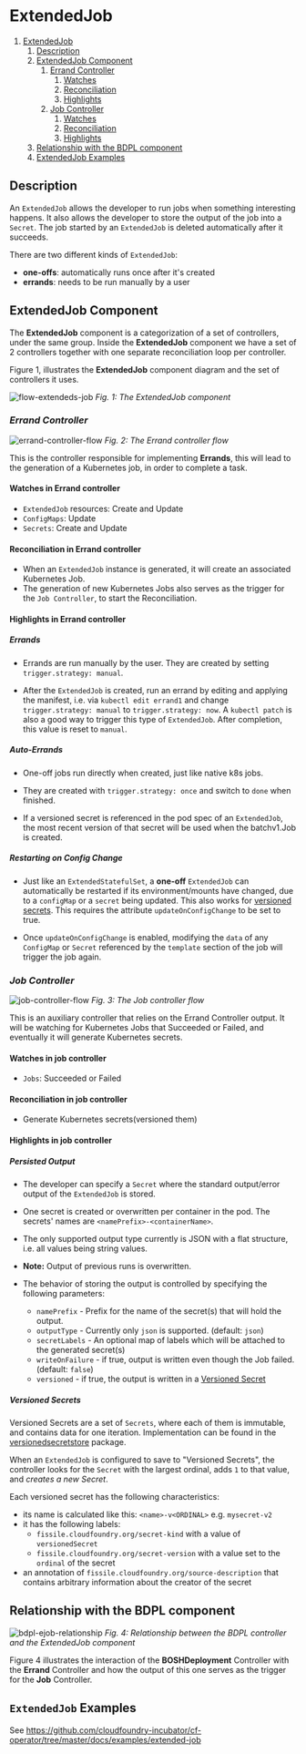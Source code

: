 # ExtendedJob

1. [ExtendedJob](#extendedjob)
   1. [Description](#description)
   2. [ExtendedJob Component](#extendedjob-component)
      1. [Errand Controller](#errand-controller)
         1. [Watches](#watches-in-errand-controller)
         2. [Reconciliation](#reconciliation-in-errand-controller)
         3. [Highlights](#highlights-in-errand-controller)
      2. [Job Controller](#job-controller)
         1. [Watches](#watches-in-job-controller)
         2. [Reconciliation](#reconciliation-in-job-controller)
         3. [Highlights](#highlights-in-job-controller)
   3. [Relationship with the BDPL component](#relationship-with-the-bdpl-component)
   4. [ExtendedJob Examples](#extendedjob-examples)

## Description

An `ExtendedJob` allows the developer to run jobs when something interesting happens. It also allows the developer to store the output of the job into a `Secret`.
The job started by an `ExtendedJob` is deleted automatically after it succeeds.

There are two different kinds of `ExtendedJob`:

- **one-offs**: automatically runs once after it's created
- **errands**: needs to be run manually by a user

## ExtendedJob Component

The **ExtendedJob** component is a categorization of a set of controllers, under the same group. Inside the **ExtendedJob** component we have a set of 2 controllers together with one separate reconciliation loop per controller.

Figure 1, illustrates the **ExtendedJob** component diagram and the set of controllers it uses.

![flow-extendeds-job](quarks_ejobcomponent_flow.png)
*Fig. 1: The ExtendedJob component*

### **_Errand Controller_**

![errand-controller-flow](quarks_ejoberrandcontroller_flow.png)
*Fig. 2: The Errand controller flow*

This is the controller responsible for implementing **Errands**, this will lead to the generation of a Kubernetes job, in order to complete a task.

#### Watches in Errand controller

- `ExtendedJob` resources: Create and Update
- `ConfigMaps`: Update
- `Secrets`: Create and Update

#### Reconciliation in Errand controller

- When an `ExtendedJob` instance is generated, it will create an associated Kubernetes Job.
- The generation of new Kubernetes Jobs also serves as the trigger for the `Job Controller`, to start the Reconciliation.

#### Highlights in Errand controller

##### Errands

- Errands are run manually by the user. They are created by setting `trigger.strategy: manual`.

- After the `ExtendedJob` is created, run an errand by editing and applying the
manifest, i.e. via `kubectl edit errand1` and change `trigger.strategy: manual` to `trigger.strategy: now`. A `kubectl patch` is also a good way to trigger this type of `ExtendedJob`. After completion, this value is reset to `manual`.

##### Auto-Errands

- One-off jobs run directly when created, just like native k8s jobs.

- They are created with `trigger.strategy: once` and switch to `done` when
finished.

- If a versioned secret is referenced in the pod spec of an `ExtendedJob`, the most recent
version of that secret will be used when the batchv1.Job is created.

##### Restarting on Config Change

- Just like an `ExtendedStatefulSet`, a **one-off** `ExtendedJob` can
automatically be restarted if its environment/mounts have changed, due to a
`configMap` or a `secret` being updated. This also works for [versioned secrets](#versioned-secrets). This requires the attribute `updateOnConfigChange` to be set to true.

- Once `updateOnConfigChange` is enabled, modifying the `data` of any `ConfigMap` or `Secret` referenced by the `template` section of the job will trigger the job again.

### **_Job Controller_**

![job-controller-flow](quarks_ejobjobcontroller_flow.png)
*Fig. 3: The Job controller flow*

This is an auxiliary controller that relies on the Errand Controller output. It will be watching for Kubernetes Jobs that Succeeded or Failed, and eventually it will generate Kubernetes secrets.

#### Watches in job controller

- `Jobs`: Succeeded or Failed

#### Reconciliation in job controller

- Generate Kubernetes secrets(versioned them)

#### Highlights in job controller

##### Persisted Output

- The developer can specify a `Secret` where the standard output/error output of the `ExtendedJob` is stored.

- One secret is created or overwritten per container in the pod. The secrets' names are `<namePrefix>-<containerName>`.

- The only supported output type currently is JSON with a flat structure, i.e. all values being string values.

- **Note:** Output of previous runs is overwritten.

- The behavior of storing the output is controlled by specifying the following parameters:
  - `namePrefix` - Prefix for the name of the secret(s) that will hold the output.
  - `outputType` - Currently only `json` is supported. (default: `json`)
  - `secretLabels` - An optional map of labels which will be attached to the generated secret(s)
  - `writeOnFailure` - if true, output is written even though the Job failed. (default: `false`)
  - `versioned` - if true, the output is written in a [Versioned Secret](#versioned-secrets)

##### Versioned Secrets

Versioned Secrets are a set of `Secrets`, where each of them is immutable, and contains data for one iteration. Implementation can be found in the [versionedsecretstore](https://github.com/cloudfoundry-incubator/cf-operator/blob/master/pkg/kube/util/versionedsecretstore) package.

When an `ExtendedJob` is configured to save to "Versioned Secrets", the controller looks for the `Secret` with the largest ordinal, adds `1` to that value, and _creates a new Secret_.

Each versioned secret has the following characteristics:

- its name is calculated like this: `<name>-v<ORDINAL>` e.g. `mysecret-v2`
- it has the following labels:
  - `fissile.cloudfoundry.org/secret-kind` with a value of `versionedSecret`
  - `fissile.cloudfoundry.org/secret-version` with a value set to the `ordinal` of the secret
- an annotation of `fissile.cloudfoundry.org/source-description` that contains arbitrary information about the creator of the secret

## Relationship with the BDPL component

![bdpl-ejob-relationship](quarks_bdpl_and_ejob_flow.png)
*Fig. 4: Relationship between the BDPL controller and the ExtendedJob component*

Figure 4 illustrates the interaction of the **BOSHDeployment** Controller with the **Errand** Controller and how the output of this one serves as the trigger for the **Job** Controller.

## `ExtendedJob` Examples

See https://github.com/cloudfoundry-incubator/cf-operator/tree/master/docs/examples/extended-job
